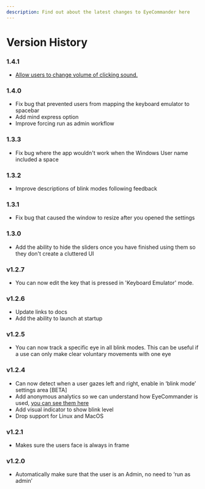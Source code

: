 ```yaml
---
description: Find out about the latest changes to EyeCommander here
---
```


# Version History

### 1.4.1

- [Allow users to change volume of clicking sound.](https://github.com/AceCentre/EyeCommander/issues/82)

### 1.4.0

- Fix bug that prevented users from mapping the keyboard emulator to spacebar
- Add mind express option
- Improve forcing run as admin workflow

### 1.3.3

- Fix bug where the app wouldn't work when the Windows User name included a space

### 1.3.2

- Improve descriptions of blink modes following feedback

### 1.3.1

- Fix bug that caused the window to resize after you opened the settings

### 1.3.0

- Add the ability to hide the sliders once you have finished using them so they don't create a cluttered UI

### v1.2.7

- You can now edit the key that is pressed in 'Keyboard Emulator' mode.

### v1.2.6

- Update links to docs
- Add the ability to launch at startup

### v1.2.5

- You can now track a specific eye in all blink modes. This can be useful if a use can only make clear voluntary movements with one eye

### v1.2.4

- Can now detect when a user gazes left and right, enable in ‘blink mode’ settings area \[BETA]
- Add anonymous analytics so we can understand how EyeCommander is used, [you can see them here](https://app.posthog.com/shared_dashboard/imBogUN3_VGNTZCIZjlVjKgPqzovAA)
- Add visual indicator to show blink level
- Drop support for Linux and MacOS

### v1.2.1

- Makes sure the users face is always in frame

### v1.2.0

- Automatically make sure that the user is an Admin, no need to ‘run as admin’
